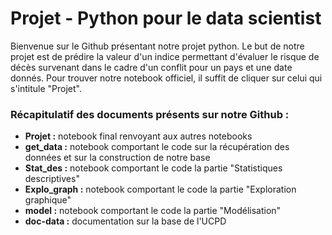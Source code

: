 # Projet - Python pour le data scientist
Bienvenue sur le Github présentant notre projet python.
Le but de notre projet est de prédire la valeur d'un indice permettant d'évaluer le risque de décès survenant dans le cadre d'un conflit pour un pays et une date donnés.
Pour trouver notre notebook officiel, il suffit de cliquer sur celui qui s'intitule "Projet".

### Récapitulatif des documents présents sur notre Github :

- **Projet :** notebook final renvoyant aux autres notebooks
- **get_data :** notebook comportant le code sur la récupération des données et sur la construction de notre base
- **Stat_des :** notebook comportant le code la partie "Statistiques descriptives"
- **Explo_graph :** notebook comportant le code la partie "Exploration graphique"
- **model :** notebook comportant le code la partie "Modélisation"
- __doc-data :__ documentation sur la base de l'UCPD
